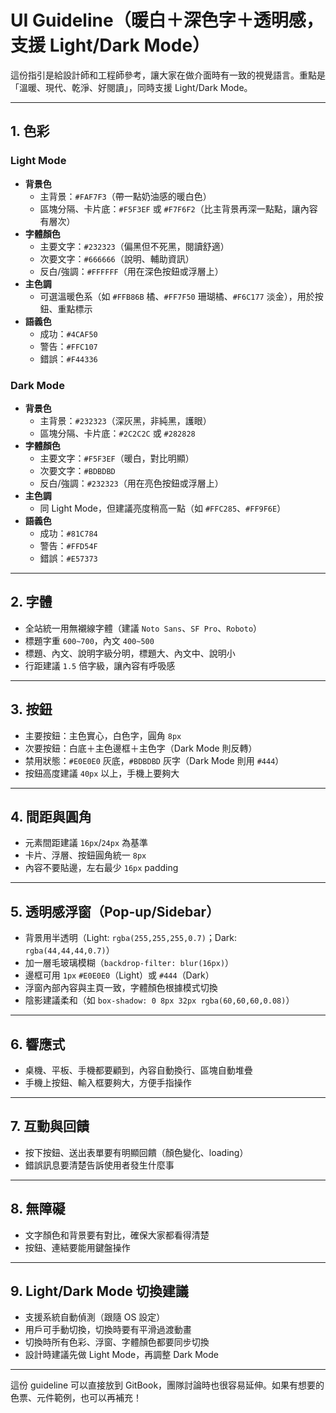 # UI Guideline（暖白＋深色字＋透明感，支援 Light/Dark Mode）

這份指引是給設計師和工程師參考，讓大家在做介面時有一致的視覺語言。重點是「溫暖、現代、乾淨、好閱讀」，同時支援 Light/Dark Mode。

---

## 1. 色彩

### Light Mode
- **背景色**  
  - 主背景：`#FAF7F3`（帶一點奶油感的暖白色）
  - 區塊分隔、卡片底：`#F5F3EF` 或 `#F7F6F2`（比主背景再深一點點，讓內容有層次）
- **字體顏色**  
  - 主要文字：`#232323`（偏黑但不死黑，閱讀舒適）
  - 次要文字：`#666666`（說明、輔助資訊）
  - 反白/強調：`#FFFFFF`（用在深色按鈕或浮層上）
- **主色調**  
  - 可選溫暖色系（如 `#FFB86B` 橘、`#FF7F50` 珊瑚橘、`#F6C177` 淡金），用於按鈕、重點標示
- **語義色**  
  - 成功：`#4CAF50`
  - 警告：`#FFC107`
  - 錯誤：`#F44336`

### Dark Mode
- **背景色**  
  - 主背景：`#232323`（深灰黑，非純黑，護眼）
  - 區塊分隔、卡片底：`#2C2C2C` 或 `#282828`
- **字體顏色**  
  - 主要文字：`#F5F3EF`（暖白，對比明顯）
  - 次要文字：`#BDBDBD`
  - 反白/強調：`#232323`（用在亮色按鈕或浮層上）
- **主色調**  
  - 同 Light Mode，但建議亮度稍高一點（如 `#FFC285`、`#FF9F6E`）
- **語義色**  
  - 成功：`#81C784`
  - 警告：`#FFD54F`
  - 錯誤：`#E57373`

---

## 2. 字體
- 全站統一用無襯線字體（建議 `Noto Sans`、`SF Pro`、`Roboto`）
- 標題字重 `600~700`，內文 `400~500`
- 標題、內文、說明字級分明，標題大、內文中、說明小
- 行距建議 `1.5` 倍字級，讓內容有呼吸感

---

## 3. 按鈕
- 主要按鈕：主色實心，白色字，圓角 `8px`
- 次要按鈕：白底＋主色邊框＋主色字（Dark Mode 則反轉）
- 禁用狀態：`#E0E0E0` 灰底，`#BDBDBD` 灰字（Dark Mode 則用 `#444`）
- 按鈕高度建議 `40px` 以上，手機上要夠大

---

## 4. 間距與圓角
- 元素間距建議 `16px`/`24px` 為基準
- 卡片、浮層、按鈕圓角統一 `8px`
- 內容不要貼邊，左右最少 `16px` padding

---

## 5. 透明感浮窗（Pop-up/Sidebar）
- 背景用半透明（Light: `rgba(255,255,255,0.7)`；Dark: `rgba(44,44,44,0.7)`）
- 加一層毛玻璃模糊（`backdrop-filter: blur(16px)`）
- 邊框可用 `1px` `#E0E0E0`（Light）或 `#444`（Dark）
- 浮窗內部內容與主頁一致，字體顏色根據模式切換
- 陰影建議柔和（如 `box-shadow: 0 8px 32px rgba(60,60,60,0.08)`）

---

## 6. 響應式
- 桌機、平板、手機都要顧到，內容自動換行、區塊自動堆疊
- 手機上按鈕、輸入框要夠大，方便手指操作

---

## 7. 互動與回饋
- 按下按鈕、送出表單要有明顯回饋（顏色變化、loading）
- 錯誤訊息要清楚告訴使用者發生什麼事

---

## 8. 無障礙
- 文字顏色和背景要有對比，確保大家都看得清楚
- 按鈕、連結要能用鍵盤操作

---

## 9. Light/Dark Mode 切換建議
- 支援系統自動偵測（跟隨 OS 設定）
- 用戶可手動切換，切換時要有平滑過渡動畫
- 切換時所有色彩、浮窗、字體顏色都要同步切換
- 設計時建議先做 Light Mode，再調整 Dark Mode

---

這份 guideline 可以直接放到 GitBook，團隊討論時也很容易延伸。如果有想要的色票、元件範例，也可以再補充！ 